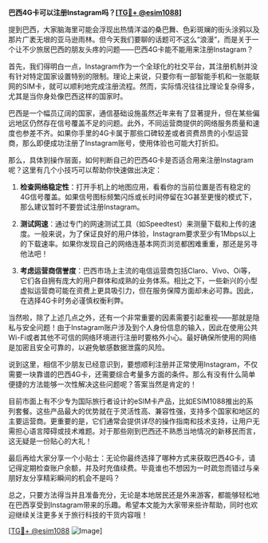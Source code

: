 **巴西4G卡可以注册Instagram吗？[[TG💪+ @esim1088](https://t.me/s/esim1088)]**

提到巴西，大家脑海里可能会浮现出热情洋溢的桑巴舞、色彩斑斓的街头涂鸦以及那片广袤无垠的亚马逊雨林。但今天我们要聊的话题可不这么“浪漫”，而是关于一个让不少旅居巴西的朋友头疼的问题——巴西4G卡能不能用来注册Instagram？

首先，我们得明白一点，Instagram作为一个全球化的社交平台，其注册机制并没有针对特定国家设置特别的限制。理论上来说，只要你有一部智能手机和一张能联网的SIM卡，就可以顺利地完成注册流程。然而，实际情况往往比理论复杂得多，尤其是当你身处像巴西这样的国家时。

巴西是一个幅员辽阔的国家，通信基础设施虽然近年来有了显著提升，但在某些偏远地区仍然存在信号覆盖不足的问题。此外，不同运营商提供的网络服务质量和速度也参差不齐。如果你手里的4G卡属于那些口碑较差或者资费昂贵的小型运营商，那么即便成功注册了Instagram账号，使用体验也可能大打折扣。

那么，具体到操作层面，如何判断自己的巴西4G卡是否适合用来注册Instagram呢？这里有几个小技巧可以帮助你快速做出决定：

1. **检查网络稳定性**：打开手机上的地图应用，看看你的当前位置是否有稳定的4G信号覆盖。如果信号图标频繁闪烁或长时间停留在3G甚至更慢的模式下，那么建议暂时不要尝试注册Instagram。
   
2. **测试网速**：通过专门的网速测试工具（如Speedtest）来测量下载和上传的速度。一般来说，为了保证良好的用户体验，Instagram要求至少有1Mbps以上的下载速率。如果你发现自己的网络连基本网页浏览都困难重重，那还是另寻他法吧！

3. **考虑运营商信誉度**：巴西市场上主流的电信运营商包括Claro、Vivo、Oi等，它们各自拥有庞大的用户群体和成熟的业务体系。相比之下，一些新兴的小型虚拟运营商可能在资费上更具吸引力，但在服务保障方面却未必可靠。因此，在选择4G卡时务必谨慎权衡利弊。

当然啦，除了上述几点之外，还有一个非常重要的因素需要引起重视——那就是隐私与安全问题！由于Instagram账户涉及到个人身份信息的输入，因此在使用公共Wi-Fi或者其他不可信的网络环境进行注册时要格外小心。最好确保所使用的网络是加密且安全可靠的，以避免敏感数据泄露的风险。

说到这里，相信不少朋友已经意识到，要想顺利注册并正常使用Instagram，不仅需要一块靠谱的巴西4G卡，还需要综合考量多方面的条件。那么有没有什么简单便捷的方法能够一次性解决这些问题呢？答案当然是肯定的！

目前市面上有不少专为国际旅行者设计的eSIM卡产品，比如ESIM1088推出的系列套餐。这些产品最大的优势就在于灵活性高、兼容性强，支持多个国家和地区的主要运营商。更重要的是，它们通常会提供详尽的操作指南和技术支持，让用户无需担心语言障碍或技术难题。对于那些刚到巴西还不熟悉当地情况的新移民而言，这无疑是一份贴心的大礼！

最后再给大家分享一个小贴士：无论你最终选择了哪种方式来获取巴西4G卡，请记得定期检查账户余额，并及时充值续费。毕竟谁也不想因为一时疏忽而错过与亲朋好友分享精彩瞬间的机会不是吗？

总之，只要方法得当并且准备充分，无论是本地居民还是外来游客，都能够轻松地在巴西享受到Instagram带来的乐趣。希望本文能为大家带来些许帮助，同时也欢迎继续关注更多关于旅行科技的干货内容哦！

[[TG💪+ @esim1088](https://t.me/s/esim1088) ![Image](https://i.postimg.cc/4NQfJmqS/Snipaste-2025-05-13-00-14-12.png)]